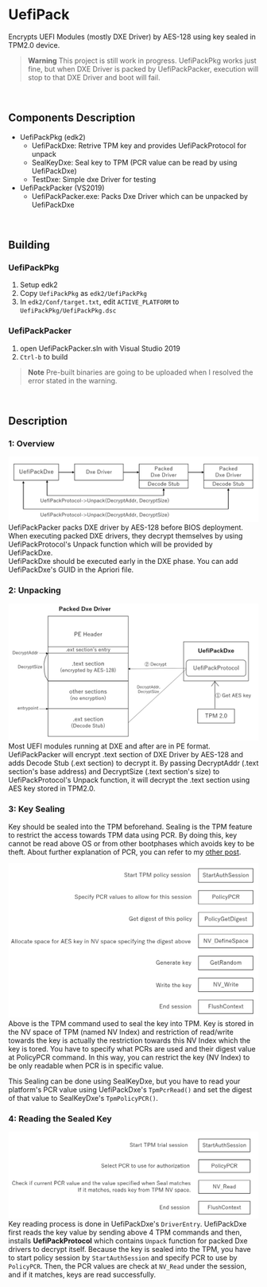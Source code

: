 # UefiPack
Encrypts UEFI Modules (mostly DXE Driver) by AES-128 using key sealed in TPM2.0 device.  
> **Warning**
> This project is still work in progress.
> UefiPackPkg works just fine, but when DXE Driver is packed by UefiPackPacker,
> execution will stop to that DXE Driver and boot will fail.


<br/>


## Components Description
* UefiPackPkg (edk2)
	* UefiPackDxe: Retrive TPM key and provides UefiPackProtocol for unpack
	* SealKeyDxe: Seal key to TPM (PCR value can be read by using UefiPackDxe)
	* TestDxe: Simple dxe Driver for testing
* UefiPackPacker (VS2019)
	* UefiPackPacker.exe: Packs Dxe Driver which can be unpacked by UefiPackDxe


<br/>


## Building

### UefiPackPkg
1. Setup edk2
2. Copy `UefiPackPkg` as `edk2/UefiPackPkg`
3. In `edk2/Conf/target.txt`, edit `ACTIVE_PLATFORM` to `UefiPackPkg/UefiPackPkg.dsc`

### UefiPackPacker
1. open UefiPackPacker.sln with Visual Studio 2019
2. `Ctrl-b` to build

> **Note**
> Pre-built binaries are going to be uploaded when I resolved the error
> stated in the warning.


<br/>


## Description

### 1: Overview
![](img/overview.png)  
UefiPackPacker packs DXE driver by AES-128 before BIOS deployment. When executing packed DXE drivers, they decrypt themselves by using UefiPackProtocol's Unpack function which will be provided by UefiPackDxe.  
UefiPackDxe should be executed early in the DXE phase. You can add UefiPackDxe's GUID in the Apriori file.

### 2: Unpacking
![](img/unpack.png)  
Most UEFI modules running at DXE and after are in PE format. UefiPackPacker will encrypt .text section of DXE Driver by AES-128 and adds Decode Stub (.ext section) to decrypt it. By passing DecryptAddr (.text section's base address) and DecryptSize (.text section's size) to UefiPackProtocol's Unpack function, it will decrypt the .text section using AES key stored in TPM2.0.

### 3: Key Sealing
Key should be sealed into the TPM beforehand. Sealing is the TPM feature to restrict the access towards TPM data using PCR. By doing this, key cannot be read above OS or from other bootphases which avoids key to be theft. About further explanation of PCR, you can refer to my [other post](https://dev.to/machinehunter/reading-pcr-value-from-uefi-4a82).

![](img/sealkey.png)  
Above is the TPM command used to seal the key into TPM. Key is stored in the NV space of TPM (named NV Index) and restriction of read/write towards the key is actually the restriction towards this NV Index which the key is tored. You have to specify what PCRs are used and their digest value at PolicyPCR command. In this way, you can restrict the key (NV Index) to be only readable when PCR is in specific value.

This Sealing can be done using SealKeyDxe, but you have to read your platform's PCR value using UefiPackDxe's `TpmPcrRead()` and set the digest of that value to SealKeyDxe's `TpmPolicyPCR()`.

### 4: Reading the Sealed Key
![](img/readkey.png)  
Key reading process is done in UefiPackDxe's `DriverEntry`. UefiPackDxe first reads the key value by sending above 4 TPM commands and then, installs **UefiPackProtocol** which contains `Unpack` function for packed Dxe drivers to decrypt itself. Because the key is sealed into the TPM, you have to start policy session by `StartAuthSession` and specify PCR to use by `PolicyPCR`. Then, the PCR values are check at `NV_Read` under the session, and if it matches, keys are read successfully.
